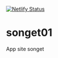 [![Netlify Status](https://api.netlify.com/api/v1/badges/e3832cec-fce1-419c-8538-9bc08afb5f0a/deploy-status)](https://app.netlify.com/sites/songet/deploys)

# songet01
App site songet 
